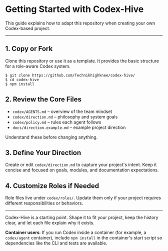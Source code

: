 # Getting Started with Codex-Hive

This guide explains how to adapt this repository when creating your own Codex-based project.

---

## 1. Copy or Fork

Clone this repository or use it as a template. It provides the basic structure for a role-aware Codex system.

```
$ git clone https://github.com/Technikhighknee/codex-hive/
$ cd codex-hive
$ npm install
```

## 2. Review the Core Files

- `codex/AGENTS.md` – overview of the team mindset
- `codex/direction.md` – philosophy and system goals
- `codex/policy.md` – rules each agent follows
- `docs/direction.example.md` – example project direction

Understand these before changing anything.

## 3. Define Your Direction

Create or edit `codex/direction.md` to capture your project's intent. Keep it concise and focused on goals, modules, and documentation expectations.

## 4. Customize Roles if Needed

Role files live under `codex/roles/`. Update them only if your project requires different responsibilities or behaviors.

---

Codex-Hive is a starting point. Shape it to fit your project, keep the history clear, and let each file explain why it exists.

**Container users**: If you run Codex inside a container (for example, a `codex/agent` container), include `npm install` in the container's start script so dependencies like the CLI and tests are available.
